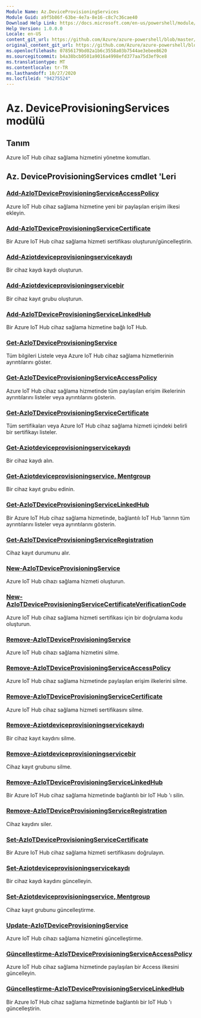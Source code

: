 ```yaml
---
Module Name: Az.DeviceProvisioningServices
Module Guid: a9f5b86f-63be-4e7a-8e16-c8c7c36cae40
Download Help Link: https://docs.microsoft.com/en-us/powershell/module/az.deviceprovisioningservices
Help Version: 1.0.0.0
Locale: en-US
content_git_url: https://github.com/Azure/azure-powershell/blob/master/src/DeviceProvisioningServices/DeviceProvisioningServices/help/Az.DeviceProvisioningServices.md
original_content_git_url: https://github.com/Azure/azure-powershell/blob/master/src/DeviceProvisioningServices/DeviceProvisioningServices/help/Az.DeviceProvisioningServices.md
ms.openlocfilehash: 07856179bd02a1b6c3558a03b7544ae3ebee8620
ms.sourcegitcommit: b4a38bcb0501a9016a4998efd377aa75d3ef9ce8
ms.translationtype: MT
ms.contentlocale: tr-TR
ms.lasthandoff: 10/27/2020
ms.locfileid: "94275524"
---
```

# Az. DeviceProvisioningServices modülü
## Tanım
Azure IoT Hub cihaz sağlama hizmetini yönetme komutları.

## Az. DeviceProvisioningServices cmdlet 'Leri
### [Add-AzIoTDeviceProvisioningServiceAccessPolicy](Add-AzIoTDeviceProvisioningServiceAccessPolicy.md)
Azure IoT Hub cihaz sağlama hizmetine yeni bir paylaşılan erişim ilkesi ekleyin.

### [Add-AzIoTDeviceProvisioningServiceCertificate](Add-AzIoTDeviceProvisioningServiceCertificate.md)
Bir Azure IoT Hub cihaz sağlama hizmeti sertifikası oluşturun/güncelleştirin.

### [Add-Aziotdeviceprovisioningservicekaydı](Add-AzIoTDeviceProvisioningServiceEnrollment.md)
Bir cihaz kaydı kaydı oluşturun.

### [Add-Aziotdeviceprovisioningservicebir](Add-AzIoTDeviceProvisioningServiceEnrollmentGroup.md)
Bir cihaz kayıt grubu oluşturun.

### [Add-AzIoTDeviceProvisioningServiceLinkedHub](Add-AzIoTDeviceProvisioningServiceLinkedHub.md)
Bir Azure IoT Hub cihaz sağlama hizmetine bağlı IoT Hub.

### [Get-AzIoTDeviceProvisioningService](Get-AzIoTDeviceProvisioningService.md)
Tüm bilgileri Listele veya Azure IoT Hub cihaz sağlama hizmetlerinin ayrıntılarını göster.

### [Get-AzIoTDeviceProvisioningServiceAccessPolicy](Get-AzIoTDeviceProvisioningServiceAccessPolicy.md)
Azure IoT Hub cihaz sağlama hizmetinde tüm paylaşılan erişim ilkelerinin ayrıntılarını listeler veya ayrıntılarını gösterin.

### [Get-AzIoTDeviceProvisioningServiceCertificate](Get-AzIoTDeviceProvisioningServiceCertificate.md)
Tüm sertifikaları veya Azure IoT Hub cihaz sağlama hizmeti içindeki belirli bir sertifikayı listeler.

### [Get-Aziotdeviceprovisioningservicekaydı](Get-AzIoTDeviceProvisioningServiceEnrollment.md)
Bir cihaz kaydı alın.

### [Get-Aziotdeviceprovisioningservice, Mentgroup](Get-AzIoTDeviceProvisioningServiceEnrollmentGroup.md)
Bir cihaz kayıt grubu edinin.

### [Get-AzIoTDeviceProvisioningServiceLinkedHub](Get-AzIoTDeviceProvisioningServiceLinkedHub.md)
Bir Azure IoT Hub cihaz sağlama hizmetinde, bağlantılı IoT Hub 'larının tüm ayrıntılarını listeler veya ayrıntılarını gösterin.

### [Get-AzIoTDeviceProvisioningServiceRegistration](Get-AzIoTDeviceProvisioningServiceRegistration.md)
Cihaz kayıt durumunu alır.

### [New-AzIoTDeviceProvisioningService](New-AzIoTDeviceProvisioningService.md)
Azure IoT Hub cihazı sağlama hizmeti oluşturun.

### [New-AzIoTDeviceProvisioningServiceCertificateVerificationCode](New-AzIoTDeviceProvisioningServiceCertificateVerificationCode.md)
Azure IoT Hub cihaz sağlama hizmeti sertifikası için bir doğrulama kodu oluşturun.

### [Remove-AzIoTDeviceProvisioningService](Remove-AzIoTDeviceProvisioningService.md)
Azure IoT Hub cihazı sağlama hizmetini silme.

### [Remove-AzIoTDeviceProvisioningServiceAccessPolicy](Remove-AzIoTDeviceProvisioningServiceAccessPolicy.md)
Azure IoT Hub cihaz sağlama hizmetinde paylaşılan erişim ilkelerini silme.

### [Remove-AzIoTDeviceProvisioningServiceCertificate](Remove-AzIoTDeviceProvisioningServiceCertificate.md)
Azure IoT Hub cihaz sağlama hizmeti sertifikasını silme.

### [Remove-Aziotdeviceprovisioningservicekaydı](Remove-AzIoTDeviceProvisioningServiceEnrollment.md)
Bir cihaz kayıt kaydını silme.

### [Remove-Aziotdeviceprovisioningservicebir](Remove-AzIoTDeviceProvisioningServiceEnrollmentGroup.md)
Cihaz kayıt grubunu silme.

### [Remove-AzIoTDeviceProvisioningServiceLinkedHub](Remove-AzIoTDeviceProvisioningServiceLinkedHub.md)
Bir Azure IoT Hub cihaz sağlama hizmetinde bağlantılı bir IoT Hub 'ı silin.

### [Remove-AzIoTDeviceProvisioningServiceRegistration](Remove-AzIoTDeviceProvisioningServiceRegistration.md)
Cihaz kaydını siler.

### [Set-AzIoTDeviceProvisioningServiceCertificate](Set-AzIoTDeviceProvisioningServiceCertificate.md)
Bir Azure IoT Hub cihaz sağlama hizmeti sertifikasını doğrulayın.

### [Set-Aziotdeviceprovisioningservicekaydı](Set-AzIoTDeviceProvisioningServiceEnrollment.md)
Bir cihaz kaydı kaydını güncelleyin.

### [Set-Aziotdeviceprovisioningservice, Mentgroup](Set-AzIoTDeviceProvisioningServiceEnrollmentGroup.md)
Cihaz kayıt grubunu güncelleştirme.

### [Update-AzIoTDeviceProvisioningService](Update-AzIoTDeviceProvisioningService.md)
Azure IoT Hub cihazı sağlama hizmetini güncelleştirme.

### [Güncelleştirme-AzIoTDeviceProvisioningServiceAccessPolicy](Update-AzIoTDeviceProvisioningServiceAccessPolicy.md)
Azure IoT Hub cihaz sağlama hizmetinde paylaşılan bir Access ilkesini güncelleyin.

### [Güncelleştirme-AzIoTDeviceProvisioningServiceLinkedHub](Update-AzIoTDeviceProvisioningServiceLinkedHub.md)
Bir Azure IoT Hub cihaz sağlama hizmetinde bağlantılı bir IoT Hub 'ı güncelleştirin.

